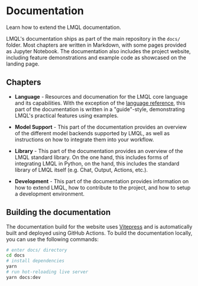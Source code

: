 # Documentation

<div class="subtitle">Learn how to extend the LMQL documentation.</div>

LMQL's documentation ships as part of the main repository in the `docs/` folder. Most chapters are written in Markdown, with some pages provided as Jupyter Notebook. The documentation also includes the project website, including feature demonstrations and example code as showcased on the landing page.

## Chapters

* **Language** - Resources and documenation for the LMQL core language and its capabilities. With the exception of the [language reference](../language/reference.md), this part of the documentation is written in a "guide"-style, demonstrating LMQL's practical features using examples.

* **Model Support** - This part of the documentation provides an overview of the different model backends supported by LMQL, as well as instructions on how to integrate them into your workflow.

* **Library** - This part of the documentation provides an overview of the LMQL standard library. On the one hand, this includes forms of integrating LMQL in Python, on the hand, this includes the standard library of LMQL itself (e.g. Chat, Output, Actions, etc.).

* **Development** - This part of the documentation provides information on how to extend LMQL, how to contribute to the project, and how to setup a development environment.

## Building the documentation

The documentation build for the website uses [Vitepress](https://vitepress.dev) and is automatically built and deployed using GitHub Actions. To build the documentation locally, you can use the following commands:

```bash
# enter docs/ directory
cd docs
# install dependencies
yarn 
# run hot-reloading live server
yarn docs:dev
```
